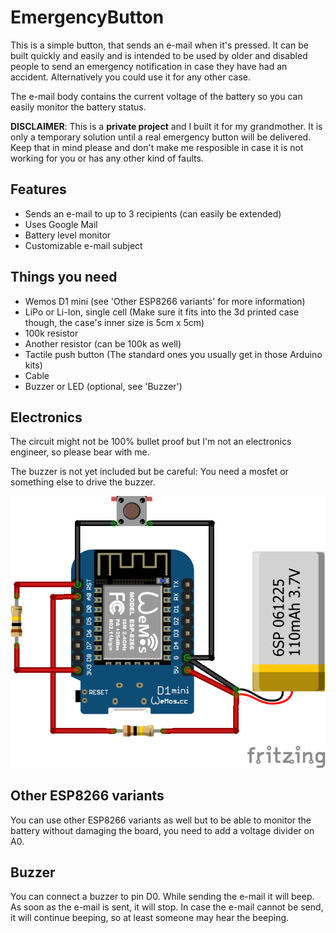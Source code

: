 # EmergencyButton

This is a simple button, that sends an e-mail when it's pressed. It can be built
quickly and easily and is intended to be used by older and disabled people to
send an emergency notification in case they have had an accident. Alternatively
you could use it for any other case.

The e-mail body contains the current voltage of the battery so you can easily
monitor the battery status.

**DISCLAIMER**: This is a **private project** and I built it for my grandmother.
It is only a temporary solution until a real emergency button will be delivered.
Keep that in mind please and don't make me resposible in case it is not working
for you or has any other kind of faults.

## Features

- Sends an e-mail to up to 3 recipients (can easily be extended)
- Uses Google Mail
- Battery level monitor
- Customizable e-mail subject

## Things you need

- Wemos D1 mini (see 'Other ESP8266 variants' for more information)
- LiPo or Li-Ion, single cell (Make sure it fits into the 3d printed case
  though, the case's inner size is 5cm x 5cm)
- 100k resistor
- Another resistor (can be 100k as well)
- Tactile push button (The standard ones you usually get in those Arduino kits)
- Cable
- Buzzer or LED (optional, see 'Buzzer')

## Electronics

The circuit might not be 100% bullet proof but I'm not an electronics engineer,
so please bear with me.

The buzzer is not yet included but be careful: You need a mosfet or something
else to drive the buzzer.

![Schematics](https://github.com/timothy3001/EmergencyButton/blob/master/Other/EmergencyButton.png?raw=true)

## Other ESP8266 variants

You can use other ESP8266 variants as well but to be able to monitor the battery
without damaging the board, you need to add a voltage divider on A0.

## Buzzer

You can connect a buzzer to pin D0. While sending the e-mail it will beep. As
soon as the e-mail is sent, it will stop. In case the e-mail cannot be send, it
will continue beeping, so at least someone may hear the beeping.
